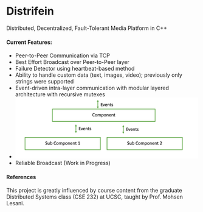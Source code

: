 # Distrifein

Distributed, Decentralized, Fault-Tolerant Media Platform in C++

#### Current Features:
- Peer-to-Peer Communication via TCP
- Best Effort Broadcast over Peer-to-Peer layer
- Failure Detector using heartbeat-based method
- Ability to handle custom data (text, images, video); previously only strings were supported
- Event-driven intra-layer communication with modular layered architecture with recursive mutexes
- ![](assets/architecture.png)
- Reliable Broadcast (Work in Progress)


#### References
This project is greatly influenced by course content from the graduate Distributed Systems class (CSE 232) at UCSC, taught by Prof. Mohsen Lesani.